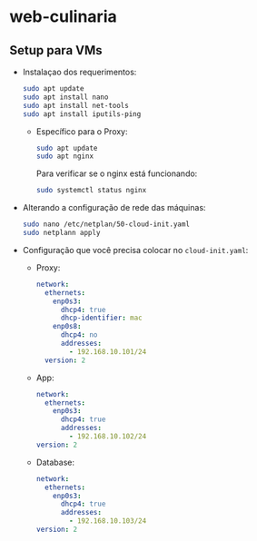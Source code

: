 # web-culinaria

## Setup para VMs

- Instalaçao dos requerimentos:
  ```sh
  sudo apt update
  sudo apt install nano
  sudo apt install net-tools
  sudo apt install iputils-ping
  ```
  - Específico para o Proxy:
    ```sh
    sudo apt update
    sudo apt nginx
    ```
    
    Para verificar se o nginx está funcionando:
      ```sh
      sudo systemctl status nginx
      ```

- Alterando a configuração de rede das máquinas:
  ```sh
  sudo nano /etc/netplan/50-cloud-init.yaml
  sudo netplann apply
  ```
  
- Configuração que você precisa colocar no `cloud-init.yaml`:
  - Proxy:
    ```yaml
    network:
      ethernets:
        enp0s3:
          dhcp4: true
          dhcp-identifier: mac
        enp0s8:
          dhcp4: no
          addresses:
            - 192.168.10.101/24
      version: 2
    ```
    
  - App:
    ```yaml
    network:
      ethernets:
        enp0s3:
          dhcp4: true
          addresses:
            - 192.168.10.102/24
    version: 2
    ```
    
  - Database:
    ```yaml
    network:
      ethernets:
        enp0s3:
          dhcp4: true
          addresses:
            - 192.168.10.103/24
    version: 2
    ```
